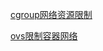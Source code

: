 [cgroup网络资源限制](https://blog.csdn.net/ptmozhu/article/details/52368681)

[ovs限制容器网络](https://blog.51cto.com/dl528888/1641569)